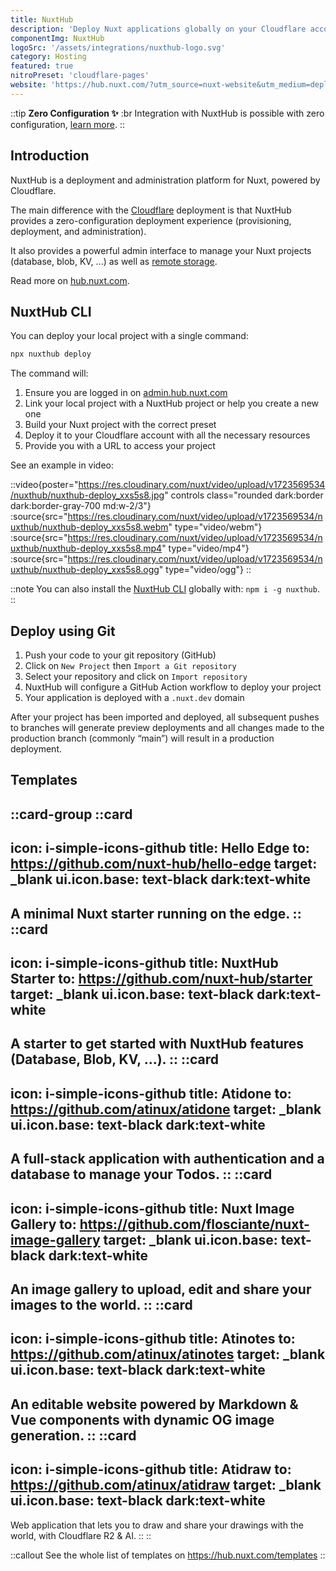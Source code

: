 ```yaml
---
title: NuxtHub
description: 'Deploy Nuxt applications globally on your Cloudflare account with zero configuration.'
componentImg: NuxtHub
logoSrc: '/assets/integrations/nuxthub-logo.svg'
category: Hosting
featured: true
nitroPreset: 'cloudflare-pages'
website: 'https://hub.nuxt.com/?utm_source=nuxt-website&utm_medium=deploy-page'
---
```


::tip
**Zero Configuration ✨**
:br
Integration with NuxtHub is possible with zero configuration, [learn more](https://nitro.unjs.io/deploy#zero-config-providers).
::

## Introduction

NuxtHub is a deployment and administration platform for Nuxt, powered by Cloudflare.

The main difference with the [Cloudflare](/deploy/cloudflare) deployment is that NuxtHub provides a zero-configuration deployment experience (provisioning, deployment, and administration).

It also provides a powerful admin interface to manage your Nuxt projects (database, blob, KV, ...) as well as [remote storage](https://hub.nuxt.com/docs/getting-started/remote-storage?utm_source=nuxt-website&utm_medium=deploy-page).

Read more on [hub.nuxt.com](https://hub.nuxt.com/?utm_source=nuxt-website&utm_medium=deploy-page).

## NuxtHub CLI

You can deploy your local project with a single command:

```bash [Terminal]
npx nuxthub deploy
```

The command will:
1. Ensure you are logged in on [admin.hub.nuxt.com](https://admin.hub.nuxt.com/?utm_source=nuxt-website&utm_medium=deploy-page)
2. Link your local project with a NuxtHub project or help you create a new one
3. Build your Nuxt project with the correct preset
4. Deploy it to your Cloudflare account with all the necessary resources
4. Provide you with a URL to access your project

See an example in video:

::video{poster="https://res.cloudinary.com/nuxt/video/upload/v1723569534/nuxthub/nuxthub-deploy_xxs5s8.jpg" controls class="rounded dark:border dark:border-gray-700 md:w-2/3"}
  :source{src="https://res.cloudinary.com/nuxt/video/upload/v1723569534/nuxthub/nuxthub-deploy_xxs5s8.webm" type="video/webm"}
  :source{src="https://res.cloudinary.com/nuxt/video/upload/v1723569534/nuxthub/nuxthub-deploy_xxs5s8.mp4" type="video/mp4"}
  :source{src="https://res.cloudinary.com/nuxt/video/upload/v1723569534/nuxthub/nuxthub-deploy_xxs5s8.ogg" type="video/ogg"}
::

::note
You can also install the [NuxtHub CLI](https://github.com/nuxt-hub/cli) globally with: `npm i -g nuxthub`.
::

## Deploy using Git

1. Push your code to your git repository (GitHub)
2. Click on `New Project` then `Import a Git repository`
3. Select your repository and click on `Import repository`
4. NuxtHub will configure a GitHub Action workflow to deploy your project
5. Your application is deployed with a `.nuxt.dev` domain

After your project has been imported and deployed, all subsequent pushes to branches will generate preview deployments and all changes made to the production branch (commonly “main”) will result in a production deployment.

## Templates

::card-group
  ::card
  ---
  icon: i-simple-icons-github
  title: Hello Edge
  to: https://github.com/nuxt-hub/hello-edge
  target: _blank
  ui.icon.base: text-black dark:text-white
  ---
  A minimal Nuxt starter running on the edge.
  ::
  ::card
  ---
  icon: i-simple-icons-github
  title: NuxtHub Starter
  to: https://github.com/nuxt-hub/starter
  target: _blank
  ui.icon.base: text-black dark:text-white
  ---
  A starter to get started with NuxtHub features (Database, Blob, KV, ...).
  ::
  ::card
  ---
  icon: i-simple-icons-github
  title: Atidone
  to: https://github.com/atinux/atidone
  target: _blank
  ui.icon.base: text-black dark:text-white
  ---
  A full-stack application with authentication and a database to manage your Todos.
  ::
  ::card
  ---
  icon: i-simple-icons-github
  title: Nuxt Image Gallery
  to: https://github.com/flosciante/nuxt-image-gallery
  target: _blank
  ui.icon.base: text-black dark:text-white
  ---
  An image gallery to upload, edit and share your images to the world.
  ::
  ::card
  ---
  icon: i-simple-icons-github
  title: Atinotes
  to: https://github.com/atinux/atinotes
  target: _blank
  ui.icon.base: text-black dark:text-white
  ---
  An editable website powered by Markdown & Vue components with dynamic OG image generation.
  ::
  ::card
  ---
  icon: i-simple-icons-github
  title: Atidraw
  to: https://github.com/atinux/atidraw
  target: _blank
  ui.icon.base: text-black dark:text-white
  ---
  Web application that lets you to draw and share your drawings with the world, with Cloudflare R2 & AI.
  ::
::

::callout
See the whole list of templates on https://hub.nuxt.com/templates
::
